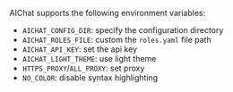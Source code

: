 AIChat supports the following environment variables:

- `AICHAT_CONFIG_DIR`: specify the configuration directory
- `AICHAT_ROLES_FILE`: custom the `roles.yaml` file path
- `AICHAT_API_KEY`: set the api key
- `AICHAT_LIGHT_THEME`: use light theme
- `HTTPS_PROXY`/`ALL_PROXY`: set proxy
- `NO_COLOR`: disable syntax highlighting